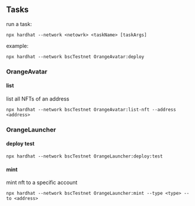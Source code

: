 ## Tasks

run a task:

```
npx hardhat --network <netowrk> <taskName> [taskArgs]
```

example:

```
npx hardhat --network bscTestnet OrangeAvatar:deploy
```

### OrangeAvatar

#### list

list all NFTs of an address

```
npx hardhat --network bscTestnet OrangeAvatar:list-nft --address <address>
```

### OrangeLauncher

#### deploy test

```
npx hardhat --network bscTestnet OrangeLauncher:deploy:test
```

#### mint

mint nft to a specific account

```
npx hardhat --network bscTestnet OrangeLauncher:mint --type <type> --to <address>
```
